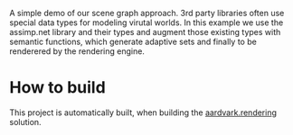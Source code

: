 
A simple demo of our scene graph approach. 
3rd party libraries often use special data types for modeling virutal worlds. 
In this example we use the assimp.net library and their types and augment those
existing types with semantic functions, which generate adaptive sets and
finally to be renderered by the rendering engine.

How to build
====
This project is automatically built, when building the [aardvark.rendering](https://github.com/vrvis/aardvark.rendering) solution. 

